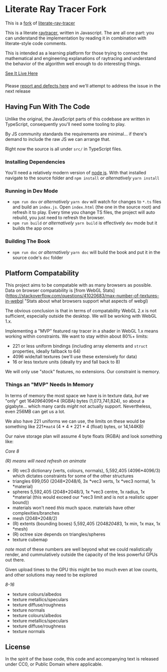 # Literate Ray Tracer Fork

This is a [fork](https://github.com/tmcw/literate-raytracer) of [literate-ray-tracer](http://macwright.org/literate-raytracer/ "Literate ray tracer")

This is a literate [raytracer](http://en.wikipedia.org/wiki/Ray_tracing_(graphics)),
written in Javascript. The 
are all one part: you can understand the implementation by reading it in combination
with literate-style code comments.

This is intended as a learning platform for those trying to connect the mathematical
and engineering explanations of raytracing and understand the behavior of the algorithm
well enough to do interesting things.

[See It Live Here](https://literate-raytracer.michaeljbennett.info "Live version of this book")

###

Please [report and defects here](https://github.com/bennett000/literate-raytracer/issues "Report an issue with the book") and we'll attempt to address the issue in the next release


## Having Fun With The Code

Unlike the original, the JavaScript parts of this codebase are written in TypeScript,
consequently you'll need some tooling to play.

By JS community standards the requirements are minimal... if there's demand to include the raw JS we can arrange that.

Right now the source is all under `src/` in TypeScript files.

### Installing Dependencies

You'll need a relatively modern version of [node js](https://nodejs.org/en/ "Node JS a CLI based JS environment").  With that installed navigate to the source folder and `npm install` _or alternatively_ `yarn install`

### Running in Dev Mode

* `npm run dev` _or alternatively_ `yarn dev` will watch for changes to `*.ts` files and build an `index.js`.  Open `index.html` (the one in the source root) and refresh it to play.  Every time you change TS files, the project will auto rebuild, you just need to refresh the browser.
* `npm run build` _or alternatively_ `yarn build` is effectively `dev` mode but it builds the app once

### Building The Book
* `npm run doc` _or alternatively_ `yarn doc` will build the book and put it in the source
code's `doc` folder

## Platform Compatability

This project aims to be compatable with as many browsers as possible. Data on browser
compatability is [from WebGL Stats](https://stackoverflow.com/questions/41020683/max-number-of-textures-in-webgl "Stats about what browsers support what aspects of webgl)

The obvious conclusion is that in terms of compatability WebGL 2.x is not sufficient,
especially outside the desktop.  We will be working with WebGL 1.x.

Implementing a "MVP" featured ray tracer in a shader in WebGL 1.x means working within
constraints.  We want to stay within about 80%+ limits:

* 221 or less uniform bindings (including array elements and `struct` properties, ideally 
fallback to 64)
* 4096 wide/tall textures (we'll use these extensively for data)
* 16 or less texture units (ideally try and fall back to 8)

We will only use "stock" features, no extensions.  Our constraint is memory.

### Things an "MVP" Needs In Memory

In terms of memory the most space we have is in texture data, _but_ we "only" get 
16*4096*4096*4 (RGBA) bytes (1,073,741,824), so about a gigabyte... which many cards
_might_ not actually support.  Nevertheless, even 256MB can get us a lot.

We also have 221 uniforms we can use, the limits on these would be something like 
221*`mat4` (4 * 4 * 221 * 4 (float) bytes, or 14,144KB)

Our naive storage plan will assume 4 byte floats (RGBA) and look something like:

*Core 8*

_(R) means will need refresh on animate_

* (R) vec3 dictionary (verts, colours, normals), 5,592,405 (4096*4096/3) which dictates
constraints for some of the other structures
* triangles 699,050 (2048*2048/6, 3x *vec3 verts, 1x *vec3 normal, 1x *material)
* spheres 5,592,405 (2048*2048/3, 1x *vec3 centre, 1x radius, 1x *material (this
would exceed our *vec3 limit and is not a realistic upper bound)) 
* materials won't need _this_ much space.  materials have other complexities/branches
* mesh (2048*2048/2)
* (R) extents (bounding boxes) 5,592,405 (2048*2048*3, 1x min, 1x max, 1x *mesh)
* (R) octree size depends on triangles/spheres
* texture cubemap

*note* most of these numbers are well beyond what we could realistically render, and
cummulatively outside the capacity of the less powerful GPUs out there.

Given upload times to the GPU this might be too much even at low counts, and other
solutions may need to be explored

*8-16*

* texture colours/albedos
* texture metallics/speculars
* texture diffuse/roughness
* texture normals
* texture colours/albedos
* texture metallics/speculars
* texture diffuse/roughness
* texture normals


## License

In the spirit of the base code, this code and accompanying text is released under CC0, or Public Domain where applicable.
